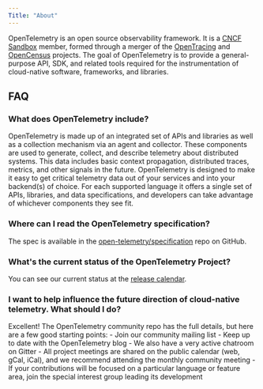 ```yaml
---
Title: "About"
---
```


OpenTelemetry is an open source observability framework. It is a [CNCF Sandbox](https://www.cncf.io/sandbox-projects/) member, formed through a merger of the [OpenTracing](https://www.opentracing.io) and [OpenCensus](https://www.opencensus.io) projects. The goal of OpenTelemetry is to provide a general-purpose API, SDK, and related tools required for the instrumentation of cloud-native software, frameworks, and libraries. 

## FAQ
### What does OpenTelemetry include?
OpenTelemetry is made up of an integrated set of APIs and libraries as well as a collection mechanism via an agent and collector. These components are used to generate, collect, and describe telemetry about distributed systems. This data includes basic context propagation, distributed traces, metrics, and other signals in the future. OpenTelemetry is designed to make it easy to get critical telemetry data out of your services and into your backend(s) of choice. For each supported language it offers a single set of APIs, libraries, and data specifications, and developers can take advantage of whichever components they see fit.

### Where can I read the OpenTelemetry specification?
The spec is available in the [open-telemetry/specification](https://github.com/open-telemetry/specification) repo on GitHub.

### What's the current status of the OpenTelemetry Project?
You can see our current status at the [release calendar](/release-calendar).

### I want to help influence the future direction of cloud-native telemetry. What should I do?
Excellent! The OpenTelemetry community repo has the full details, but here are a few good starting points: - Join our community mailing list - Keep up to date with the OpenTelemetry blog - We also have a very active chatroom on Gitter - All project meetings are shared on the public calendar (web, gCal, iCal), and we recommend attending the monthly community meeting - If your contributions will be focused on a particular language or feature area, join the special interest group leading its development
